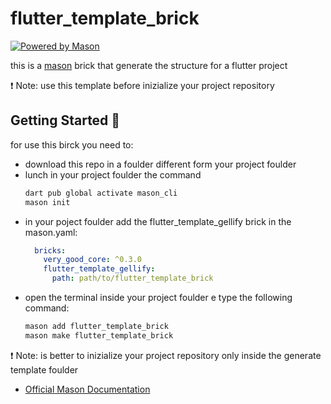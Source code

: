 # flutter_template_brick

[![Powered by Mason](https://img.shields.io/endpoint?url=https%3A%2F%2Ftinyurl.com%2Fmason-badge)](https://github.com/felangel/mason)

this is a [mason][1] brick that generate the structure for a flutter project

❗ Note: use this template before inizialize your project repository

## Getting Started 🚀

for use this birck you need to:
- download this repo in a foulder different form your project foulder
- lunch in your project foulder the command 
    ```sh
    dart pub global activate mason_cli
    mason init
    ```
- in your poject foulder add the flutter_template_gellify brick in the mason.yaml:
    ```yaml
      bricks:
        very_good_core: ^0.3.0
        flutter_template_gellify:
          path: path/to/flutter_template_brick
    ```
- open the terminal inside your project foulder e type the following command:
    ```sh
    mason add flutter_template_brick
    mason make flutter_template_brick
    ```

❗ Note: is better to inizialize your project repository only inside the generate template foulder

- [Official Mason Documentation][2]

[1]: https://github.com/felangel/mason
[2]: https://docs.brickhub.dev

